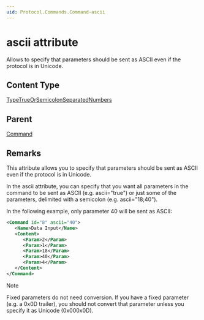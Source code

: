 ```yaml
---
uid: Protocol.Commands.Command-ascii
---
```


# ascii attribute

<!-- RN 7643 -->

Allows to specify that parameters should be sent as ASCII even if the protocol is in Unicode.

## Content Type

[TypeTrueOrSemicolonSeparatedNumbers](xref:Protocol-TypeTrueOrSemicolonSeparatedNumbers)

## Parent

[Command](xref:Protocol.Commands.Command)

## Remarks

This attribute allows you to specify that parameters should be sent as ASCII even if the protocol is in Unicode.

In the ascii attribute, you can specify that you want all parameters in the command to be sent as ASCII (e.g. ascii="true") or just some of the parameters, delimited with a semicolon (e.g. ascii="18;40").

In the following example, only parameter 40 will be sent as ASCII:

```xml
<Command id="8" ascii="40">
   <Name>Data Input</Name>
   <Content>
      <Param>2</Param>
      <Param>1</Param>
      <Param>18</Param>
      <Param>40</Param>
      <Param>4</Param>
   </Content>
</Command>
```

> [!NOTE]
> Fixed parameters do not need conversion. If you have a fixed parameter (e.g. a 0x0D trailer), you should not convert that parameter unless you specify it as Unicode (0x000x0D).
